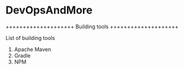 # DevOpsAndMore

++++++++++++++++++++ Building tools ++++++++++++++++++++ 

List of building tools
1. Apache Maven
2. Gradle
3. NPM
